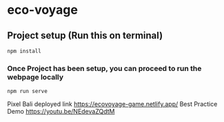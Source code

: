 # eco-voyage

## Project setup (Run this on terminal)
```
npm install
```

### Once Project has been setup, you can proceed to run the webpage locally
```
npm run serve
```
Pixel Bali deployed link
https://ecovoyage-game.netlify.app/
Best Practice Demo
https://youtu.be/NEdevaZQdtM

